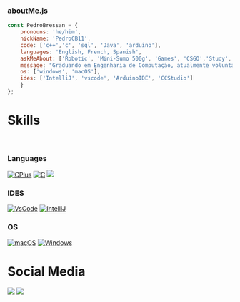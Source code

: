 ### aboutMe.js

```javascript
const PedroBressan = {
    pronouns: 'he/him',
    nickName: 'PedroCB11',
    code: ['c++','c', 'sql', 'Java', 'arduino'],
    languages: 'English, French, Spanish',
    askMeAbout: ['Robotic', 'Mini-Sumo 500g', 'Games', 'CSGO','Study','Inatel'],
    message: "Graduando em Engenharia de Computação, atualmente voluntário na equipe de robótica e programação Robotbulls atuando na area de Mini-Sumo 500g.",
    os: ['windows', 'macOS'],
    ides: ['IntelliJ', 'vscode', 'ArduinoIDE', 'CCStudio']
    }
};
```
  
# **Skills**
<br>

### Languages
[![CPlus](https://img.shields.io/badge/C%2B%2B-00599C?style=for-the-badge&logo=c%2B%2B&logoColor=white)]() 
[![C](https://img.shields.io/badge/C-00599C?style=for-the-badge&logo=c&logoColor=white)]()
  <a href="#" target="_blank"><img src="https://img.shields.io/badge/Arduino-00979D?style=for-the-badge&logo=Arduino&logoColor=white" target="_blank"></a>

### IDES
[![VsCode](https://img.shields.io/badge/VSCode-0078D4?style=for-the-badge&logo=visual%20studio%20code&logoColor=white)]() 
[![IntelliJ](https://img.shields.io/badge/IntelliJ_IDEA-000000.svg?style=for-the-badge&logo=intellij-idea&logoColor=white)]() 

### OS
[![macOS](https://img.shields.io/badge/mac%20os-000000?style=for-the-badge&logo=apple&logoColor=white)]() 
[![Windows](https://img.shields.io/badge/Windows-0078D6?style=for-the-badge&logo=windows&logoColor=white)]() 

# **Social Media**
<div> 
  <a href="[https://www.instagram.com/_pedrobressan/]" target="_blank"><img src="https://img.shields.io/badge/-Instagram-%23E4405F?style=for-the-badge&logo=instagram&logoColor=white" target="_blank"></a>
  <a href="[https://www.linkedin.com/in/pedro-bressan-57649324a/]" target="_blank"><img src="https://img.shields.io/badge/-LinkedIn-%230077B5?style=for-the-badge&logo=linkedin&logoColor=white" target="_blank"></a>  
</div>
